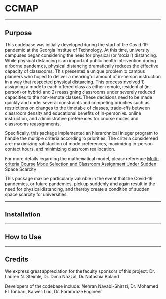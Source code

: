 # CCMAP

-----
## Purpose

This codebase was initially developed during the start of the Covid-19 pandemic at the Georgia Institue of Technology. At this time, university campuses began considering the need for physical (or ‘social’) distancing. While physical distancing is an important public health intervention
during airborne pandemics, physical distancing dramatically reduces the effective capacity of classrooms. This presented a unique problem to campus planners who hoped to deliver a meaningful amount of in-person instruction in a way that respected physical distancing. This process involved 1) assigning a mode to each offered class as either remote, residential (in-person) or hybrid, and 2) reassigning classrooms under severely reduced capacities to the non-remote classes. These decisions need to be made quickly and under several constraints and competing priorities such as restrictions on changes to the timetable of classes, trade-offs between classroom density and educational benefits of in-person vs. online instruction, and administrative preferences for course modes and classrooms reassignments.

Specifically, this package implemented an hierarchnical integer program to handle the multiple criteria according to priorities. The criteria considereed are: maximizing satisfaction of mode preferences, maximizing in-person contact hours, and minimizing classroom reallocation.

For more details regarding the mathematical model, please reference [Multi-criteria Course Mode Selection and Classroom Assignment Under Sudden Space Scarcity](http://www.optimization-online.org/DB_FILE/2021/08/8527.pdf)

This package may be particularly valuable in the event that the Covid-19 pandemics, or future pandemics, pick up suddenly and again result in the need for physical distancing, and thereby create a condition of sudden space scarcity for universities.

-----
## Installation


-----
## How to Use



-----
## Credits

We express great appreciation for the faculty sponsors of this project: Dr. Lauren N. Steimle, Dr. Dima Nazzal, Dr. Natashia Boland

Developers of the codebase include: Mehran Navabi-Shirazi, Dr. Mohamed El Tonbari, Kaiwen Luo, Dr. Faramroze Engineer
